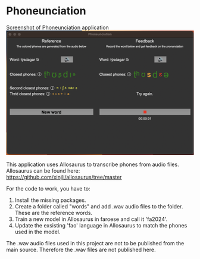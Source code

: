 # Phoneunciation
Screenshot of Phoneunciation application
![Architecture](https://github.com/Herkr/Phoneunciation/blob/main/Phoneunciation_application.png)

This application uses Allosaurus to transcribe phones from audio files. 
Allosaurus can be found here: https://github.com/xinjli/allosaurus/tree/master

For the code to work, you have to:
1. Install the missing packages.
2. Create a folder called "words" and add .wav audio files to the folder. These are the reference words.
3. Train a new model in Allosaurus in faroese and call it 'fa2024'.
4. Update the exsisting 'fao' language in Allosaurus to match the phones used in the model.

The .wav audio files used in this project are not to be published from the main source. Therefore the .wav files are not published here.

